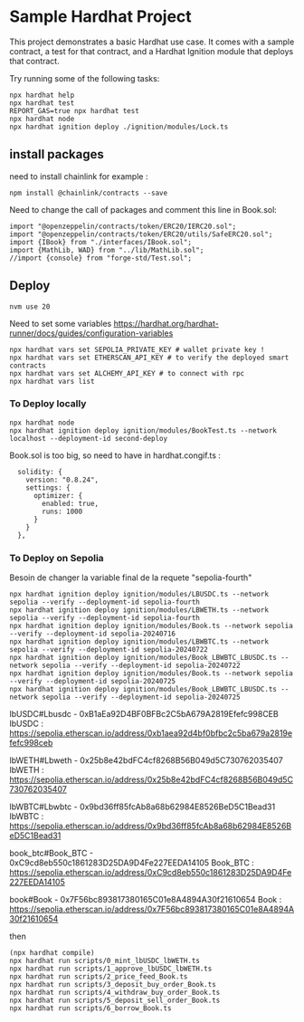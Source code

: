 # Sample Hardhat Project

This project demonstrates a basic Hardhat use case. It comes with a sample contract, a test for that contract, and a Hardhat Ignition module that deploys that contract.

Try running some of the following tasks:

```shell
npx hardhat help
npx hardhat test
REPORT_GAS=true npx hardhat test
npx hardhat node
npx hardhat ignition deploy ./ignition/modules/Lock.ts
```

## install packages

need to install chainlink for example : 
```
npm install @chainlink/contracts --save
```

Need to change the call of packages and comment this line in Book.sol:
```
import "@openzeppelin/contracts/token/ERC20/IERC20.sol";
import "@openzeppelin/contracts/token/ERC20/utils/SafeERC20.sol";
import {IBook} from "./interfaces/IBook.sol";
import {MathLib, WAD} from "../lib/MathLib.sol";
//import {console} from "forge-std/Test.sol";
```

## Deploy

```
nvm use 20
```

Need to set some variables https://hardhat.org/hardhat-runner/docs/guides/configuration-variables

```
npx hardhat vars set SEPOLIA_PRIVATE_KEY # wallet private key !
npx hardhat vars set ETHERSCAN_API_KEY # to verify the deployed smart contracts
npx hardhat vars set ALCHEMY_API_KEY # to connect with rpc
npx hardhat vars list
```

### To Deploy locally

```
npx hardhat node
npx hardhat ignition deploy ignition/modules/BookTest.ts --network localhost --deployment-id second-deploy
```

Book.sol is too big, so need to have in hardhat.congif.ts :
```
  solidity: {
    version: "0.8.24",
    settings: {
      optimizer: {
        enabled: true,
        runs: 1000
      }
    }
  },
```


### To Deploy on Sepolia

Besoin de changer la variable final de la requete "sepolia-fourth"
```
npx hardhat ignition deploy ignition/modules/LBUSDC.ts --network sepolia --verify --deployment-id sepolia-fourth
npx hardhat ignition deploy ignition/modules/LBWETH.ts --network sepolia --verify --deployment-id sepolia-fourth
npx hardhat ignition deploy ignition/modules/Book.ts --network sepolia --verify --deployment-id sepolia-20240716
npx hardhat ignition deploy ignition/modules/LBWBTC.ts --network sepolia --verify --deployment-id sepolia-20240722
npx hardhat ignition deploy ignition/modules/Book_LBWBTC_LBUSDC.ts --network sepolia --verify --deployment-id sepolia-20240722
npx hardhat ignition deploy ignition/modules/Book.ts --network sepolia --verify --deployment-id sepolia-20240725
npx hardhat ignition deploy ignition/modules/Book_LBWBTC_LBUSDC.ts --network sepolia --verify --deployment-id sepolia-20240725
```

lbUSDC#Lbusdc - 0xB1aEa92D4BF0BFBc2C5bA679A2819Efefc998CEB
lbUSDC : https://sepolia.etherscan.io/address/0xb1aea92d4bf0bfbc2c5ba679a2819efefc998ceb

lbWETH#Lbweth - 0x25b8e42bdFC4cf8268B56B049d5C730762035407
lbWETH : https://sepolia.etherscan.io/address/0x25b8e42bdFC4cf8268B56B049d5C730762035407


lbWBTC#Lbwbtc -  0x9bd36ff85fcAb8a68b62984E8526BeD5C1Bead31
lbWBTC : https://sepolia.etherscan.io/address/0x9bd36ff85fcAb8a68b62984E8526BeD5C1Bead31

book_btc#Book_BTC -  0xC9cd8eb550c1861283D25DA9D4Fe227EEDA14105
Book_BTC : https://sepolia.etherscan.io/address/0xC9cd8eb550c1861283D25DA9D4Fe227EEDA14105

book#Book -  0x7F56bc893817380165C01e8A4894A30f21610654
Book : https://sepolia.etherscan.io/address/0x7F56bc893817380165C01e8A4894A30f21610654

then
```
(npx hardhat compile)
npx hardhat run scripts/0_mint_lbUSDC_lbWETH.ts 
npx hardhat run scripts/1_approve_lbUSDC_lbWETH.ts 
npx hardhat run scripts/2_price_feed_Book.ts
npx hardhat run scripts/3_deposit_buy_order_Book.ts 
npx hardhat run scripts/4_withdraw_buy_order_Book.ts 
npx hardhat run scripts/5_deposit_sell_order_Book.ts 
npx hardhat run scripts/6_borrow_Book.ts 
```
